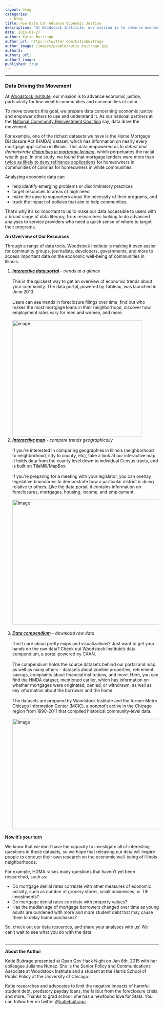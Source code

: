 ```yaml
---
layout: blog
categories: 
  - blog
title: How Data Can Advance Economic Justice
description: "At Woodstock Institute, our mission is to advance economic justice, particularly for low-wealth communities and communities of color. To move towards this goal, we prepare data concerning economic justice and empower others to use and understand it. As our national partners at the National Community Reinvestment Coalition say, data drive the movement."
date: 2015-01-27
author: Katie Buitrago
author_url: https://twitter.com/katiebuitrago
author_image: /images/people/katie_buitrago.jpg
author2:
author2_url:
author2_image:
published: true
---
```


<hr><h3><strong>Data Driving the Movement</strong></h3>
<p>At <span id="docs-internal-guid-3dbc3a60-29f9-5504-5508-f302360e4008"><a href="http://www.woodstockinst.org" target="_blank"><span>Woodstock Institute</span></a></span>, our mission is to advance economic justice, particularly for low-wealth communities and communities of color.</p>
<p>To move towards this goal, we prepare data concerning economic justice and empower others to use and understand it. As our national partners at the <span id="docs-internal-guid-3dbc3a60-29f9-f2c4-e25b-2905ef3c6cf2"><a href="http://www.ncrc.org/" target="_blank"><span>National Community Reinvestment Coalition</span></a></span>&nbsp;say, data drive the movement.</p>
<p><!-- more --></p>
<p>For example, one of the richest datasets we have is the Home Mortgage Disclosure Act (HMDA) dataset, which has information on nearly every mortgage application in Illinois. This data empowered us to <em>detect and demonstrate <span id="docs-internal-guid-3dbc3a60-29fa-3385-89b2-a0ad707e378b"><a href="http://www.woodstockinst.org/solr-search?terms=%22paying%20more%20for%20the%20american%20dream%22&amp;f%5b0%5d=field_article_type%3A6" target="_blank">disparities in mortgage lending</a></span></em>, which perpetuates the racial wealth gap. In one study, we found that mortgage lenders were more than <span id="docs-internal-guid-3dbc3a60-29fa-a006-71d6-90addd97a76e"><a href="http://www.woodstockinst.org/press-release/home-mortgage-lending-plummets-neighborhoods-color-national-study-exposes-possible" target="_blank"><span>twice as likely to deny refinance applications</span></a></span>&nbsp;for homeowners in communities of color as for homeowners in white communities.</p>
<p>Analyzing economic data can</p>
<ul><li><span>help identify emerging problems or discriminatory practices</span></li>
<li><span>target resources to areas of high need</span></li>
<li><span>make the case to supporters about the necessity of their programs, and</span></li>
<li><span>track the impact of policies that aim to help communities.</span></li>
</ul><p>That&rsquo;s why it&rsquo;s so important to us to make our data accessible to users with a broad range of data literacy, from researchers looking to do advanced analyses to service providers who need a quick sense of where to target their programs.</p>
<p><strong>An Overview of Our Resources</strong></p>
<p><span>Through a range of data tools, Woodstock Institute is making it even easier for community groups, journalists, developers, governments, and more to access important data on the economic well-being of communities in Illinois.</span></p>
<ol><li><em><strong><span id="docs-internal-guid-3dbc3a60-29fb-cb1f-fb8f-5b2a99ed413f"><a href="http://www.woodstockinst.org/content/foreclosure" target="_blank">Interactive data portal</a></span></strong>&nbsp;- trends at a glance<br><br></em>This is the quickest way to get an overview of economic trends about your community. The data portal, powered by Tableau, was launched in June 2013.<br><br>Users can see trends in foreclosure filings over time, find out who makes the most mortgage loans in their neighborhood, discover how employment rates vary for men and women, and more<br><br><span id="docs-internal-guid-3dbc3a60-29fc-4cce-28a2-e926da9d81fe"><span><img alt="image" height="380px;" src="https://lh5.googleusercontent.com/TnMN2w-wrk0xlUKUd5htFDEOcNA7zo_4O8SYFxNnwHAj1rKK9bf0965QF4vMVOa-MNT9CXzg6_3-PzNb9m4ftsXaebiBWCNqFY_mfLJLshAUVb-PtGUuzfH462lv6Z_kOg" width="425px;"></span></span></li>
<li><em><strong><span id="docs-internal-guid-3dbc3a60-29fc-8084-3392-4011803b7e1d"><a href="http://www.woodstockinst.org/content/woodstock-institute-interactive-map" target="_blank">Interactive map</a></span></strong>&nbsp;- compare trends geographically<br><br></em>If you&rsquo;re interested in comparing geographies in Illinois (neighborhood to neighborhood, city to county, etc), take a look at our interactive map. It holds data from the county level down to individual Census tracts, and is built on TileMill/MapBox.<br><br>If you&rsquo;re preparing for a meeting with your legislator, you can overlay legislative boundaries to demonstrate how a particular district is doing relative to others. Like the data portal, it contains information on foreclosures, mortgages, housing, income, and employment.<br><br><span id="docs-internal-guid-3dbc3a60-29fc-bc82-15c5-0296eb2671bc"><span><img alt="image" height="408px;" src="https://lh3.googleusercontent.com/w1F3IkC6QsRQNxfx6kyvHbuiG98WrvLDpYCgEKe5kjXJsTLcbGCf-hvhPqHccM_ae1otvnDFrZ4EU2CLUFXxU8LZ-tReR3qT2JXo6jcQZ-gzqLPyHoovcefFH3E3-qbKuQ" width="485px;"></span></span><br><br></li>
<li><em><strong><span id="docs-internal-guid-3dbc3a60-29fc-f643-6b44-b9cb1974bc43"><a href="http://compendium.woodstockinst.org/" target="_blank">Data compendium</a></span></strong>&nbsp;- download raw data<br><br></em>Don&rsquo;t care about pretty maps and visualizations? Just want to get your hands on the raw data? Check out Woodstock Institute&rsquo;s data compendium, a portal powered by CKAN.<br><br>The compendium holds the source datasets behind our portal and map, as well as many others - datasets about zombie properties, retirement savings, complaints about financial institutions, and more. Here, you can find the HMDA dataset, mentioned earlier, which has information on whether mortgages were originated, denied, or withdrawn, as well as key information about the borrower and the home.<br><br>The datasets are prepared by Woodstock Institute and the former Metro Chicago Information Center (MCIC), a nonprofit active in the Chicago region from 1990-2011 that compiled historical community-level data.<br><br><span id="docs-internal-guid-3dbc3a60-29fd-3cf7-c3e6-ea839dcc2ed4"><span><img alt="image" height="361px;" src="https://lh5.googleusercontent.com/6qUbU39hdL3OT4oY2NolIY_z7mxAxLv3_dKnZj2jIjvvWuJTFEJuuQ0FFX6ggpW1IP2eh36gBOld-qsRBLAE5kfPB-qL-Lh63tswzXosXLIVpaPB3pxodDpcqKiRjxWorA" width="481px;"></span></span><span><br></span></li>
</ol><p><strong>Now it&rsquo;s your turn</strong></p>
<p>We know that we don&rsquo;t have the capacity to investigate all of interesting questions in these datasets, so we hope that releasing our data will inspire people to conduct their own research on the economic well-being of Illinois neighborhoods.</p>
<p>For example, HDMA raises many questions that haven&rsquo;t yet been researched, such as:</p>
<ul><li><span>Do mortgage denial rates correlate with other measures of economic activity, such as number of grocery stores, small businesses, or TIF investments?</span></li>
<li><span>Do mortgage denial rates correlate with property values?</span></li>
<li><span>Has the median age of mortgage borrowers changed over time as young adults are burdened with more and more student debt that may cause them to delay home purchases?</span></li>
</ul><p>So, check out our data resources, and <span id="docs-internal-guid-3dbc3a60-29fd-7937-9048-e71cd81db91e"><a href="mailto:kbuitrago@woodstockinst.org"><span>share your analyses with us</span></a></span>! We can&rsquo;t wait to see what you do with the data.<br><br></p>
<hr><p><strong>About the Author</strong></p>
<p>Katie Buitrago presented at Open Gov Hack Night on Jan 6th, 2015 with her colleague Julianna Nunez. She is the Senior Policy and Communications Associate at Woodstock Institute and a student at the Harris School of Public Policy at the University of Chicago.</p>
<p>Katie researches and advocates to limit the negative impacts of harmful student debt, predatory payday loans, the fallout from the foreclosure crisis, and more. Thanks to grad school, she has a newfound love for Stata. You can follow her on twitter <a href="https://twitter.com/katiebuitrago" target="_blank">@katiebuitrago</a>.</p>